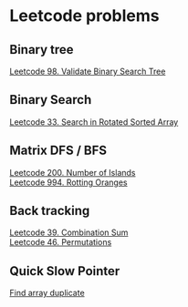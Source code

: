 
# Leetcode problems

## Binary tree

[Leetcode 98. Validate Binary Search Tree](./problems/leetcode-98.md)

## Binary Search
[Leetcode 33. Search in Rotated Sorted Array](./problems/leetcode-33.md)

## Matrix DFS / BFS
[Leetcode 200. Number of Islands](./problems/leetcode-200.md)\
[Leetcode 994. Rotting Oranges](./problems/leetcode-994.md)

## Back tracking
[Leetcode 39. Combination Sum](./problems/leetcode-39.md)\
[Leetcode 46. Permutations](./problems/leetcode-46.md)

## Quick Slow Pointer
[Find array duplicate](./others/find-array-duplicate.md)

